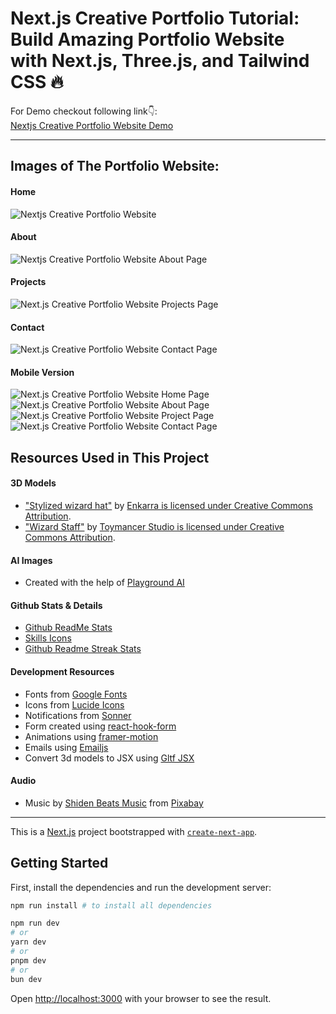 # Next.js Creative Portfolio Tutorial: Build Amazing Portfolio Website with Next.js, Three.js, and Tailwind CSS 🔥


For Demo checkout following link👇: <br />
[Nextjs Creative Portfolio Website Demo](https://portfolio-mu-five-54.vercel.app/) <br />


---

## Images of The Portfolio Website:

#### Home
![Nextjs Creative Portfolio Website](https://github.com/Tungaamaa/portfolio/blob/main/website_images/homepage.jpeg)

#### About
![Nextjs Creative Portfolio Website About Page](https://github.com/Tungaamaa/portfolio/blob/main/website_images/about-page.jpeg)
#### Projects
![Next.js Creative Portfolio Website Projects Page](https://github.com/Tungaamaa/portfolio/blob/main/website_images/projects-page.jpeg)

#### Contact
![Next.js Creative Portfolio Website Contact Page](https://github.com/Tungaamaa/portfolio/blob/main/website_images/contact-page.jpeg)

#### Mobile Version
![Next.js Creative Portfolio Website Home Page](https://github.com/Tungaamaa/portfolio/blob/main/website_images/home-mobile.jpeg)
![Next.js Creative Portfolio Website About Page](https://github.com/Tungaamaa/portfolio/blob/main/website_images/about-mobile.jpeg)
![Next.js Creative Portfolio Website Project Page](https://github.com/Tungaamaa/portfolio/blob/main/website_images/projects-mobile.jpeg)
![Next.js Creative Portfolio Website Contact Page](https://github.com/Tungaamaa/portfolio/blob/main/website_images/contact-mobile.jpeg)

## Resources Used in This Project

#### 3D Models

- ["Stylized wizard hat"](https://skfb.ly/ozxOQ) by [Enkarra is licensed under Creative Commons Attribution](http://creativecommons.org/licenses/by/4.0/).
- ["Wizard Staff"](https://skfb.ly/6QYZw) by [Toymancer Studio is licensed under Creative Commons Attribution](http://creativecommons.org/licenses/by/4.0/).

#### AI Images

- Created with the help of [Playground AI](https://playgroundai.com/)

#### Github Stats & Details

- [Github ReadMe Stats](https://github.com/anuraghazra/github-readme-stats)
- [Skills Icons](https://github.com/tandpfun/skill-icons)
- [Github Readme Streak Stats](https://github.com/denvercoder1/github-readme-streak-stats)

#### Development Resources

- Fonts from [Google Fonts](https://fonts.google.com/) <br />
- Icons from [Lucide Icons](https://lucide.dev/) <br />
- Notifications from [Sonner](https://sonner.emilkowal.ski/) <br />
- Form created using [react-hook-form](https://react-hook-form.com/) <br />
- Animations using [framer-motion](https://www.framer.com/motion/) <br />
- Emails using [Emailjs](https://www.emailjs.com/) <br />
- Convert 3d models to JSX using [Gltf JSX](https://github.com/pmndrs/gltfjsx)

#### Audio 

- Music by <a href="https://pixabay.com/users/shidenbeatsmusic-25676252/?utm_source=link-attribution&utm_medium=referral&utm_campaign=music&utm_content=20772">Shiden Beats Music</a> from <a href="https://pixabay.com/music//?utm_source=link-attribution&utm_medium=referral&utm_campaign=music&utm_content=20772">Pixabay</a>

---

This is a [Next.js](https://nextjs.org/) project bootstrapped with [`create-next-app`](https://github.com/vercel/next.js/tree/canary/packages/create-next-app).

## Getting Started

First, install the dependencies and run the development server:

```bash
npm run install # to install all dependencies

npm run dev
# or
yarn dev
# or
pnpm dev
# or
bun dev
```

Open [http://localhost:3000](http://localhost:3000) with your browser to see the result.
